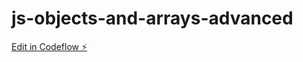 # js-objects-and-arrays-advanced

[Edit in Codeflow ⚡️](https://stackblitz.com/~/github.com/riserishitha/js-objects-and-arrays-advanced)